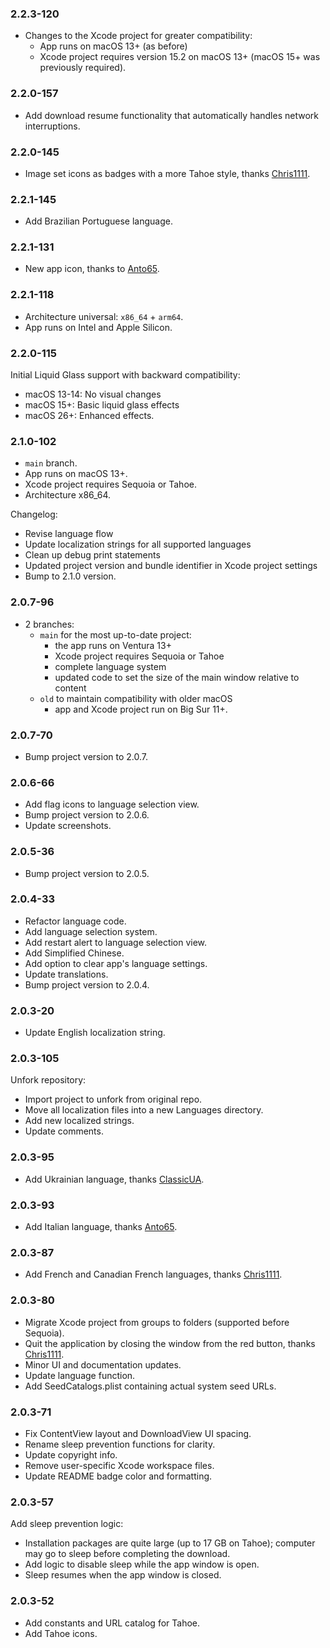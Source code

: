 
### 2.2.3-120

- Changes to the Xcode project for greater compatibility:
	-  App runs on macOS 13+ (as before)
	-  Xcode project requires version 15.2 on macOS 13+ (macOS 15+ was previously required).

### 2.2.0-157

- Add download resume functionality that automatically handles network interruptions.

### 2.2.0-145

- Image set icons as badges with a more Tahoe style, thanks [Chris1111](https://github.com/chris1111).

### 2.2.1-145

- Add Brazilian Portuguese language.

### 2.2.1-131

- New app icon, thanks to [Anto65](https://github.com/antuneddu).

### 2.2.1-118

- Architecture universal: `x86_64` + `arm64`.
- App runs on Intel and Apple Silicon.

### 2.2.0-115

Initial Liquid Glass support with backward compatibility:

- macOS 13-14: No visual changes
- macOS 15+: Basic liquid glass effects
- macOS 26+: Enhanced effects.


### 2.1.0-102

- `main` branch.
- App runs on macOS 13+.
- Xcode project requires Sequoia or Tahoe.
- Architecture x86_64.

Changelog:

- Revise language flow
- Update localization strings for all supported languages
- Clean up debug print statements
- Updated project version and bundle identifier in Xcode project settings
- Bump to 2.1.0 version.


### 2.0.7-96

- 2 branches:<br>
	- `main` for the most up-to-date project:
		-  the app runs on Ventura 13+
		-  Xcode project requires Sequoia or Tahoe
		-  complete language system
		-  updated code to set the size of the main window relative to content<br>
	- `old` to maintain compatibility with older macOS<br>
		-  app and Xcode project run on Big Sur 11+.

### 2.0.7-70

- Bump project version to 2.0.7.

### 2.0.6-66

- Add flag icons to language selection view.
- Bump project version to 2.0.6.
- Update screenshots.

### 2.0.5-36

- Bump project version to 2.0.5.

### 2.0.4-33

- Refactor language code.
- Add language selection system.
- Add restart alert to language selection view.
- Add Simplified Chinese.
- Add option to clear app's language settings.
- Update translations.
- Bump project version to 2.0.4.

### 2.0.3-20

- Update English localization string.

### 2.0.3-105

Unfork repository:

- Import project to unfork from original repo. 
- Move all localization files into a new Languages directory.
- Add new localized strings.
- Update comments.

### 2.0.3-95

- Add Ukrainian language, thanks [ClassicUA](https://github.com/ClassicUA).

### 2.0.3-93

- Add Italian language, thanks [Anto65](https://github.com/antuneddu).

### 2.0.3-87

- Add French and Canadian French languages, thanks [Chris1111](https://github.com/chris1111). 

### 2.0.3-80

- Migrate Xcode project from groups to folders (supported before Sequoia).
- Quit the application by closing the window from the red button, thanks [Chris1111](https://github.com/chris1111). 
- Minor UI and documentation updates.
- Update language function.
- Add SeedCatalogs.plist containing actual system seed URLs.

### 2.0.3-71

- Fix ContentView layout and DownloadView UI spacing.
- Rename sleep prevention functions for clarity.
- Update copyright info.
- Remove user-specific Xcode workspace files.
- Update README badge color and formatting.

### 2.0.3-57

Add sleep prevention logic:

- Installation packages are quite large (up to 17 GB on Tahoe); computer may go to sleep before completing the download.
- Add logic to disable sleep while the app window is open.
- Sleep resumes when the app window is closed.

### 2.0.3-52

- Add constants and URL catalog for Tahoe.
- Add Tahoe icons.
